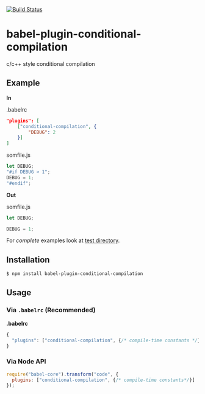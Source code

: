 [![Build Status](https://travis-ci.org/herrmanno/babel-plugin-conditional-compilation.svg?branch=master)](https://travis-ci.org/herrmanno/babel-plugin-conditional-compilation)

# babel-plugin-conditional-compilation

c/c++ style conditional compilation

## Example

**In**

.babelrc
```json
"plugins": [
    ["conditional-compilation", {
        "DEBUG": 2
    }]
]
```

somfile.js
```js
let DEBUG;
"#if DEBUG > 1";
DEBUG = 1;
"#endif";
```

**Out**

somfile.js
```js
let DEBUG;

DEBUG = 1;
```

For *complete* examples look at [test directory](test/fixtures).

## Installation

```sh
$ npm install babel-plugin-conditional-compilation
```

## Usage

### Via `.babelrc` (Recommended)

**.babelrc**

```javascript
{
  "plugins": ["conditional-compilation", {/* compile-time constants */}]
}
```

### Via Node API

```javascript
require("babel-core").transform("code", {
  plugins: ["conditional-compilation", {/* compile-time constants*/}]
});
```
